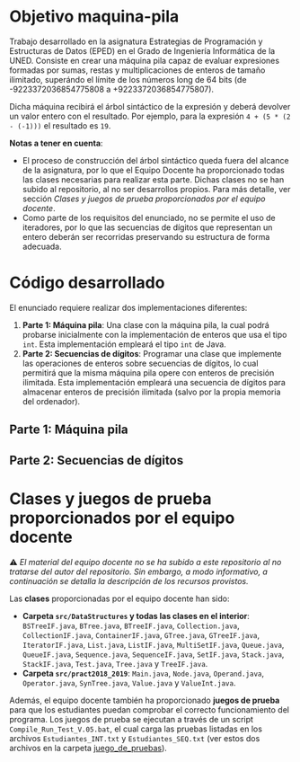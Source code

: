 # Objetivo maquina-pila
Trabajo desarrollado en la asignatura Estrategias de Programación y Estructuras de Datos (EPED) en el Grado de Ingeniería Informática de la UNED. Consiste en crear una máquina pila capaz de evaluar expresiones formadas por sumas, restas y multiplicaciones de enteros de tamaño ilimitado, superándo el límite de los números long de 64 bits (de -9223372036854775808 a +9223372036854775807).

Dicha máquina recibirá el árbol sintáctico de la expresión y deberá devolver un valor entero con el resultado. Por ejemplo, para la expresión `4 + (5 * (2 - (-1)))` el resultado es `19`.

**Notas a tener en cuenta**:
- El proceso de construcción del árbol sintáctico queda fuera del alcance de la asignatura, por lo que el Equipo Docente ha proporcionado todas las clases necesarias para realizar esta parte. Dichas clases no se han subido al repositorio, al no ser desarrollos propios. Para más detalle, ver sección _Clases y juegos de prueba proporcionados por el equipo docente_.
- Como parte de los requisitos del enunciado, no se permite el uso de iteradores, por lo que las secuencias de dígitos que representan un entero deberán ser recorridas preservando su estructura de forma adecuada.

# Código desarrollado
El enunciado requiere realizar dos implementaciones diferentes:
1. **Parte 1: Máquina pila**: Una clase con la máquina pila, la cual podrá probarse inicialmente con la implementación de enteros que usa el tipo `int`. Esta implementación empleará el tipo `int` de Java.
2. **Parte 2: Secuencias de dígitos**: Programar una clase que implemente las operaciones de enteros sobre secuencias de dígitos, lo cual permitirá que la misma máquina pila opere con enteros de precisión ilimitada. Esta implementación empleará una secuencia de dígitos para almacenar enteros de precisión ilimitada (salvo por la propia memoria del ordenador).

## Parte 1: Máquina pila


## Parte 2: Secuencias de dígitos


# Clases y juegos de prueba proporcionados por el equipo docente
:warning: _El material del equipo docente no se ha subido a este repositorio al no tratarse del autor del repositorio. Sin embargo, a modo informativo, a continuación se detalla la descripción de los recursos provistos._

Las **clases** proporcionadas por el equipo docente han sido:
- **Carpeta `src/DataStructures` y todas las clases en el interior**: `BSTreeIF.java`, `BTree.java`, `BTreeIF.java`, `Collection.java`, `CollectionIF.java`, `ContainerIF.java`, `GTree.java`, `GTreeIF.java`, `IteratorIF.java`, `List.java`, `ListIF.java`, `MultiSetIF.java`, `Queue.java`, `QueueIF.java`, `Sequence.java`, `SequenceIF.java`, `SetIF.java`, `Stack.java`, `StackIF.java`, `Test.java`, `Tree.java` y `TreeIF.java`.
- **Carpeta `src/pract2018_2019`**: `Main.java`, `Node.java`, `Operand.java`, `Operator.java`, `SynTree.java`, `Value.java` y `ValueInt.java`.

Además, el equipo docente también ha proporcionado **juegos de prueba** para que los estudiantes puedan comprobar el correcto funcionamiento del programa. Los juegos de prueba se ejecutan a través de un script `Compile_Run_Test_V.05.bat`, el cual carga las pruebas listadas en los archivos `Estudiantes_INT.txt` y `Estudiantes_SEQ.txt` (ver estos dos archivos en la carpeta [juego_de_pruebas](juego_de_pruebas)).
